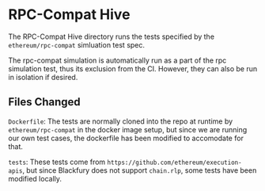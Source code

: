 # RPC-Compat Hive

The RPC-Compat Hive directory runs the tests specified by the `ethereum/rpc-compat` simluation test spec.

The rpc-compat simulation is automatically run as a part of the rpc simulation test, thus its exclusion from the CI. However, they can also be run in isolation if desired.

## Files Changed

`Dockerfile`: The tests are normally cloned into the repo at runtime by `ethereum/rpc-compat` in the docker image setup, but since we are running our own test cases, the dockerfile has been modified to accomodate for that.

`tests`: These tests come from `https://github.com/ethereum/execution-apis`, but since Blackfury does not support `chain.rlp`, some tests have been modified locally.